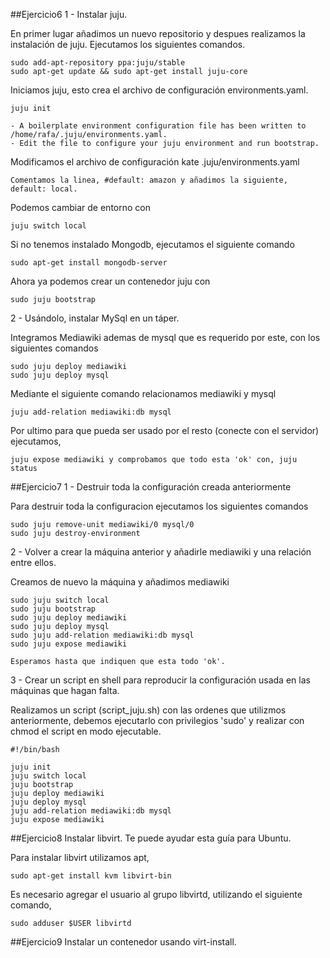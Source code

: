 ##Ejercicio6
1 - Instalar juju.

  En primer lugar añadimos un nuevo repositorio y despues realizamos la instalación de juju. Ejecutamos los siguientes comandos.
  
    sudo add-apt-repository ppa:juju/stable
    sudo apt-get update && sudo apt-get install juju-core
    
  Iniciamos juju, esto crea el archivo de configuración environments.yaml.
  
    juju init
    
    - A boilerplate environment configuration file has been written to /home/rafa/.juju/environments.yaml.
    - Edit the file to configure your juju environment and run bootstrap.
    
  Modificamos el archivo de configuración kate .juju/environments.yaml
  
    Comentamos la linea, #default: amazon y añadimos la siguiente, default: local.
  
  Podemos cambiar de entorno con
  
    juju switch local
    
  Si no tenemos instalado Mongodb, ejecutamos el siguiente comando
  
    sudo apt-get install mongodb-server
    
  Ahora ya podemos crear un contenedor juju con

    sudo juju bootstrap
  

2 - Usándolo, instalar MySql en un táper.

  Integramos Mediawiki ademas de mysql que es requerido por este, con los siguientes comandos
  
    sudo juju deploy mediawiki
    sudo juju deploy mysql
    
  Mediante el siguiente comando relacionamos mediawiki y mysql
  
    juju add-relation mediawiki:db mysql
    
  Por ultimo para que pueda ser usado por el resto (conecte con el servidor) ejecutamos,
  
    juju expose mediawiki y comprobamos que todo esta 'ok' con, juju status

##Ejercicio7
1 - Destruir toda la configuración creada anteriormente

  Para destruir toda la configuracion ejecutamos los siguientes comandos
  
    sudo juju remove-unit mediawiki/0 mysql/0
    sudo juju destroy-environment

2 - Volver a crear la máquina anterior y añadirle mediawiki y una relación entre ellos.

  Creamos de nuevo la máquina y añadimos mediawiki
  
    sudo juju switch local
    sudo juju bootstrap
    sudo juju deploy mediawiki
    sudo juju deploy mysql
    sudo juju add-relation mediawiki:db mysql
    sudo juju expose mediawiki
    
    Esperamos hasta que indiquen que esta todo 'ok'.

3 - Crear un script en shell para reproducir la configuración usada en las máquinas que hagan falta.

  Realizamos un script (script_juju.sh) con las ordenes que utilizmos anteriormente, debemos ejecutarlo con privilegios 'sudo' y realizar con chmod el script en modo ejecutable.
  
    #!/bin/bash
    
    juju init
    juju switch local
    juju bootstrap
    juju deploy mediawiki
    juju deploy mysql
    juju add-relation mediawiki:db mysql
    juju expose mediawiki

##Ejercicio8
Instalar libvirt. Te puede ayudar esta guía para Ubuntu.
  
  Para instalar libvirt utilizamos apt,
  
    sudo apt-get install kvm libvirt-bin
    
  Es necesario agregar el usuario al grupo libvirtd, utilizando el siguiente comando,
  
    sudo adduser $USER libvirtd
    
##Ejercicio9
Instalar un contenedor usando virt-install.
